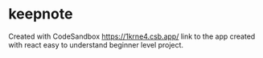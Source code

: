 # keepnote
Created with CodeSandbox
https://1krne4.csb.app/
link to the app
created with react
easy to understand beginner level project.
